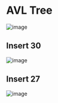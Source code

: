 # AVL Tree
![image](https://github.com/user-attachments/assets/3dfca772-927f-4802-adff-1643581e1364)
## Insert 30
![image](https://github.com/user-attachments/assets/2e9e4ddc-6aa0-46b4-a384-3018dd779358)
## Insert 27
![image](https://github.com/user-attachments/assets/3cd13719-e34c-4370-9641-adb5b83a8d48)
